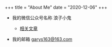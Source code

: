 +++
title = "About Me"
date = "2020-12-06"
+++


* 我的微信公众号名称 浪子小鬼
    - [相关文章](https://mp.weixin.qq.com/s/ayQzmDhuhpRA5Jl4tdso5Q)

* 我的邮箱 garys163@163.com